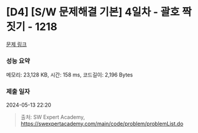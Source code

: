 # [D4] [S/W 문제해결 기본] 4일차 - 괄호 짝짓기 - 1218 

[문제 링크](https://swexpertacademy.com/main/code/problem/problemDetail.do?contestProbId=AV14eWb6AAkCFAYD) 

### 성능 요약

메모리: 23,128 KB, 시간: 158 ms, 코드길이: 2,196 Bytes

### 제출 일자

2024-05-13 22:20



> 출처: SW Expert Academy, https://swexpertacademy.com/main/code/problem/problemList.do